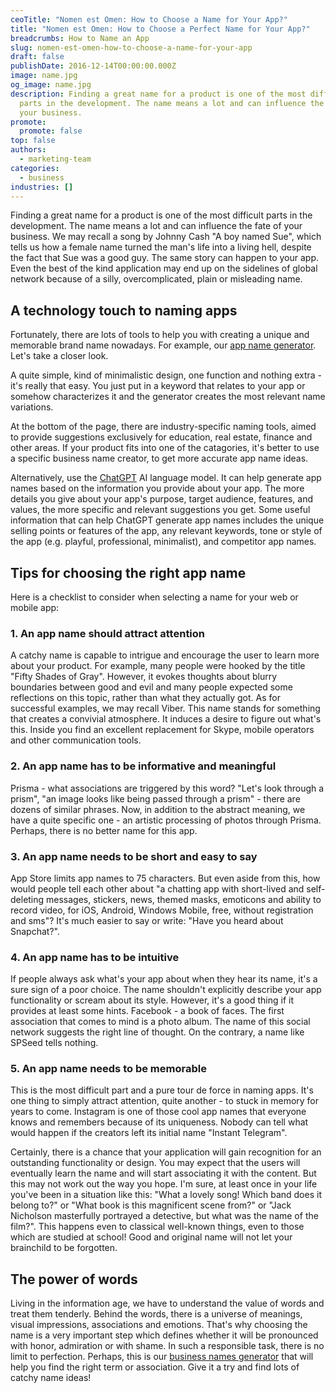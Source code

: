 ```yaml
---
ceoTitle: "Nomen est Omen: How to Choose a Name for Your App?"
title: "Nomen est Omen: How to Choose a Perfect Name for Your App?"
breadcrumbs: How to Name an App
slug: nomen-est-omen-how-to-choose-a-name-for-your-app
draft: false
publishDate: 2016-12-14T00:00:00.000Z
image: name.jpg
og_image: name.jpg
description: Finding a great name for a product is one of the most difficult
  parts in the development. The name means a lot and can influence the fate of
  your business.
promote:
  promote: false
top: false
authors:
  - marketing-team
categories:
  - business
industries: []
---
```

Finding a great name for a product is one of the most difficult parts in the development. The name means a lot and can influence the fate of your business. We may recall a song by Johnny Cash "A boy named Sue", which tells us how a female name turned the man's life into a living hell, despite the fact that Sue was a good guy. The same story can happen to your app. Even the best of the kind application may end up on the sidelines of global network because of a silly, overcomplicated, plain or misleading name.

## A technology touch to naming apps

Fortunately, there are lots of tools to help you with creating a unique and memorable brand name nowadays. For example, our [app name generator](https://businessnameguide.com/). Let's take a closer look.

A quite simple, kind of minimalistic design, one function and nothing extra - it's really that easy. You just put in a keyword that relates to your app or somehow characterizes it and the generator creates the most relevant name variations.

At the bottom of the page, there are industry-specific naming tools, aimed to provide suggestions exclusively for education, real estate, finance and other areas. If your product fits into one of the catagories, it's better to use a specific business name creator, to get more accurate app name ideas.

Alternatively, use the <a href="https://chat.openai.com/" target="_blank" rel="nofollow">ChatGPT</a> AI language model. It can help generate app names based on the information you provide about your app. The more details you give about your app's purpose, target audience, features, and values, the more specific and relevant suggestions you get. Some useful information that can help ChatGPT generate app names includes the unique selling points or features of the app, any relevant keywords, tone or style of the app (e.g. playful, professional, minimalist), and competitor app names.

## Tips for choosing the right app name

Here is a checklist to consider when selecting a name for your web or mobile app:

### 1. An app name should attract attention

A catchy name is capable to intrigue and encourage the user to learn more about your product. For example, many people were hooked by the title "Fifty Shades of Gray". However, it evokes thoughts about blurry boundaries between good and evil and many people expected some reflections on this topic, rather than what they actually got. As for successful examples, we may recall Viber. This name stands for something that creates a convivial atmosphere. It induces a desire to figure out what's this. Inside you find an excellent replacement for Skype, mobile operators and other communication tools.

### 2. An app name has to be informative and meaningful

Prisma - what associations are triggered by this word? "Let's look through a prism", "an image looks like being passed through a prism" - there are dozens of similar phrases. Now, in addition to the abstract meaning, we have a quite specific one - an artistic processing of photos through Prisma. Perhaps, there is no better name for this app.

### 3. An app name needs to be short and easy to say

App Store limits app names to 75 characters. But even aside from this, how would people tell each other about "a chatting app with short-lived and self-deleting messages, stickers, news, themed masks, emoticons and ability to record video, for iOS, Android, Windows Mobile, free, without registration and sms"? It's much easier to say or write: "Have you heard about Snapchat?".

### 4. An app name has to be intuitive

If people always ask what's your app about when they hear its name, it's a sure sign of a poor choice. The name shouldn't explicitly describe your app functionality or scream about its style. However, it's a good thing if it provides at least some hints. Facebook - a book of faces. The first association that comes to mind is a photo album. The name of this social network suggests the right line of thought. On the contrary, a name like SPSeed tells nothing.

### 5. An app name needs to be memorable

This is the most difficult part and a pure tour de force in naming apps. It's one thing to simply attract attention, quite another - to stuck in memory for years to come. Instagram is one of those cool app names that everyone knows and remembers because of its uniqueness. Nobody can tell what would happen if the creators left its initial name "Instant Telegram".

Certainly, there is a chance that your application will gain recognition for an outstanding functionality or design. You may expect that the users will eventually learn the name and will start associating it with the content. But this may not work out the way you hope. I'm sure, at least once in your life you've been in a situation like this: "What a lovely song! Which band does it belong to?" or "What book is this magnificent scene from?" or "Jack Nicholson masterfully portrayed a detective, but what was the name of the film?". This happens even to classical well-known things, even to those which are studied at school! Good and original name will not let your brainchild to be forgotten.

## The power of words

Living in the information age, we have to understand the value of words and treat them tenderly. Behind the words, there is a universe of meanings, visual impressions, associations and emotions. That's why choosing the name is a very important step which defines whether it will be pronounced with honor, admiration or with shame. In such a responsible task, there is no limit to perfection. Perhaps, this is our [business names generator](https://businessnameguide.com/) that will help you find the right term or association. Give it a try and find lots of catchy name ideas!
